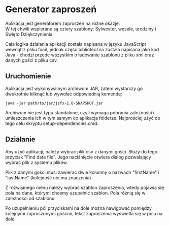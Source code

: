# Generator zaproszeń
Aplikacja jest generatorem zaproszeń na różne okazje.  
W tej chwili wspierane są cztery szablony: Sylwester, wesele, urodziny i Święto Dziękczynienia.

Cała logika działania aplikacji została napisana w języku JavaScript wewnątrz pliku fxml,
jednak część biblioteczna została napisana jako kod Java - chodzi przede wszystkim
o ładowanie szablonu z pliku xml oraz danych gości z pliku csv.

## Uruchomienie

Aplikacja jest wykonywalnym archiwum JAR, zatem wystarczy go dwukrotnie kliknąć lub
wywołać odpowiednią komendę:

    java -jar path/to/jar/jsfx-1.0-SNAPSHOT.jar

Archiwum nie jest typu standalone, czyli wymaga pobrania zależności i umieszczenia ich
w tym samym co aplikacja folderze. Najprościej użyć do tego celu skryptu setup-dependencies.cmd.

## Działanie

Aby użyć aplikacji, należy wybrać plik csv z danymi gości. Służy do tego przycisk
"Find data file". Jego naciśnięcie otwiera dialog pozwalający wybrać plik z systemu
plików.

Plik z danymi gości musi zawierać dwie kolumny o nazwach "firstName" i "lastName" (kolejność nie ma znaczenia).

Z rozwijanego menu należy wybrać szablon zaproszenia, wtedy pojawią się pola na dane,
którymi chcemy uzupełnić szablon. Pola różnią się w zależności od szablonu.

Po uzupełnieniu pól przyciskami na dole można nawigować pomiędzy kolejnymi zaproszonymi gośćmi, tekst zaproszenia wyświetla się w polu na dole.